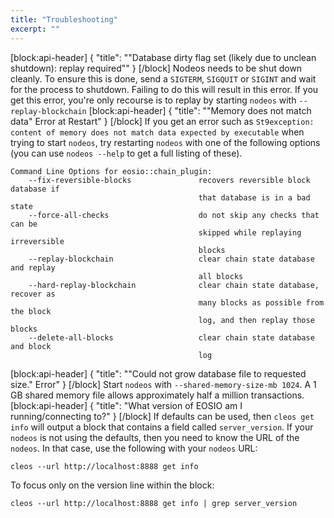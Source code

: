 ```yaml
---
title: "Troubleshooting"
excerpt: ""
---
```

[block:api-header]
{
  "title": "\"Database dirty flag set (likely due to unclean shutdown): replay required\""
}
[/block]
Nodeos needs to be shut down cleanly. To ensure this is done, send a `SIGTERM`, `SIGQUIT` or `SIGINT` and wait for the process to shutdown. Failing to do this will result in this error. If you get this error, you're only recourse is to replay by starting `nodeos` with `--replay-blockchain` 
[block:api-header]
{
  "title": "\"Memory does not match data\" Error at Restart"
}
[/block]
If you get an error such as `St9exception: content of memory does not match data expected by executable` when trying to start `nodeos`, try restarting `nodeos` with one of the following options (you can use `nodeos --help` to get a full listing of these).

```
Command Line Options for eosio::chain_plugin:
    --fix-reversible-blocks               recovers reversible block database if 
                                          that database is in a bad state
    --force-all-checks                    do not skip any checks that can be 
                                          skipped while replaying irreversible 
                                          blocks
    --replay-blockchain                   clear chain state database and replay 
                                          all blocks
    --hard-replay-blockchain              clear chain state database, recover as 
                                          many blocks as possible from the block 
                                          log, and then replay those blocks
    --delete-all-blocks                   clear chain state database and block 
                                          log
```
[block:api-header]
{
  "title": "\"Could not grow database file to requested size.\" Error"
}
[/block]
Start `nodeos` with `--shared-memory-size-mb 1024`. A 1 GB shared memory file allows approximately half a million transactions.
[block:api-header]
{
  "title": "What version of EOSIO am I running/connecting to?"
}
[/block]
If defaults can be used, then `cleos get info` will output a block that contains a field called `server_version`.  If your `nodeos` is not using the defaults, then you need to know the URL of the `nodeos`. In that case, use the following with your `nodeos` URL:
```
cleos --url http://localhost:8888 get info
```

To focus only on the version line within the block:
```
cleos --url http://localhost:8888 get info | grep server_version
```